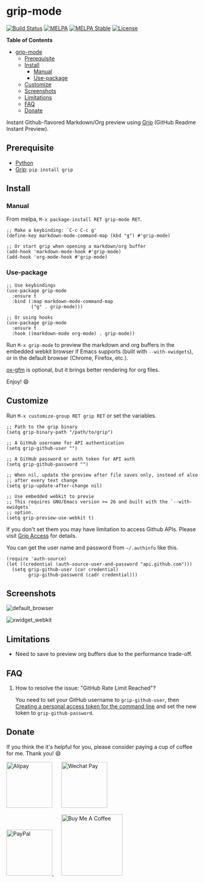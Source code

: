 # grip-mode

[![Build Status](https://github.com/seagle0128/grip-mode/workflows/CI/badge.svg?branch=master)](https://github.com/seagle0128/grip-mode/actions)
[![MELPA](https://melpa.org/packages/grip-mode-badge.svg)](https://melpa.org/#/grip-mode)
[![MELPA Stable](https://stable.melpa.org/packages/grip-mode-badge.svg)](https://stable.melpa.org/#/grip-mode)
[![License](http://img.shields.io/:license-gpl3-blue.svg)](LICENSE)

<!-- markdown-toc start - Don't edit this section. Run M-x markdown-toc-refresh-toc -->
**Table of Contents**

- [grip-mode](#grip-mode)
    - [Prerequisite](#prerequisite)
    - [Install](#install)
        - [Manual](#manual)
        - [Use-package](#use-package)
    - [Customize](#customize)
    - [Screenshots](#screenshots)
    - [Limitations](#limitations)
    - [FAQ](#faq)
    - [Donate](#donate)

<!-- markdown-toc end -->

Instant Github-flavored Markdown/Org preview using [Grip](https://github.com/joeyespo/grip)
(GitHub Readme Instant Preview).

## Prerequisite

- [Python](https://www.python.org/)
- [Grip](https://github.com/joeyespo/grip): `pip install grip`

## Install

### Manual

From melpa, `M-x package-install RET grip-mode RET`.

``` emacs-lisp
;; Make a keybinding: `C-c C-c g'
(define-key markdown-mode-command-map (kbd "g") #'grip-mode)

;; Or start grip when opening a markdown/org buffer
(add-hook 'markdown-mode-hook #'grip-mode)
(add-hook 'org-mode-hook #'grip-mode)
```

### Use-package

``` emacs-lisp
;; Use keybindings
(use-package grip-mode
  :ensure t
  :bind (:map markdown-mode-command-map
         ("g" . grip-mode)))

;; Or using hooks
(use-package grip-mode
  :ensure t
  :hook ((markdown-mode org-mode) . grip-mode))
```

Run `M-x grip-mode` to preview the markdown and org buffers in the embedded
webkit browser if Emacs supports (built with `--with-xwidgets`), or in the
default browser (Chrome, Firefox, etc.).

[ox-gfm](https://github.com/larstvei/ox-gfm) is optional, but it brings better
rendering for org files.

Enjoy! :smile:

## Customize

Run `M-x customize-group RET grip RET` or set the variables.

``` emacs-lisp
;; Path to the grip binary
(setq grip-binary-path "/path/to/grip")

;; A GitHub username for API authentication
(setq grip-github-user "")

;; A GitHub password or auth token for API auth
(setq grip-github-password "")

;; When nil, update the preview after file saves only, instead of also
;; after every text change
(setq grip-update-after-change nil)

;; Use embedded webkit to previe
;; This requires GNU/Emacs version >= 26 and built with the `--with-xwidgets`
;; option.
(setq grip-preview-use-webkit t)
```

If you don't set them you may have limitation to access Github APIs. Please
visit [Grip Access](https://github.com/joeyespo/grip#access) for details.

You can get the user name and password from `~/.authinfo` like this.

``` emacs-lisp
(require 'auth-source)
(let ((credential (auth-source-user-and-password "api.github.com")))
  (setq grip-github-user (car credential)
        grip-github-password (cadr credential)))
```

## Screenshots

![default_browser](https://user-images.githubusercontent.com/140797/62999172-28333480-bea0-11e9-86a3-10ef1be54c16.png
"Preview in browser")

![xwidget_webkit](https://user-images.githubusercontent.com/140797/72371426-52369e80-373f-11ea-920a-5b6154852c57.png
"Preview in embedded webkit")

## Limitations

- Need to save to preview org buffers due to the performance trade-off.

## FAQ

1. How to resolve the issue: "GitHub Rate Limit Reached"?

   You need to set your GitHub username to `grip-github-user`, then
   [Creating a personal access token for the command
   line](https://help.github.com/en/articles/creating-a-personal-access-token-for-the-command-line)
   and set the new token to  `grip-github-password`.

## Donate

If you think the it's helpful for you, please consider paying a cup of coffee
for me. Thank you! :smile:

<img
src="https://user-images.githubusercontent.com/140797/65818854-44204900-e248-11e9-9cc5-3e6339587cd8.png"
alt="Alipay" width="120"/>
&nbsp;&nbsp;&nbsp;&nbsp;
<img
src="https://user-images.githubusercontent.com/140797/65818844-366ac380-e248-11e9-931c-4bd872d0566b.png"
alt="Wechat Pay" width="120"/>

<a href="https://paypal.me/seagle0128" target="_blank">
<img
src="https://www.paypalobjects.com/digitalassets/c/website/marketing/apac/C2/logos-buttons/optimize/44_Grey_PayPal_Pill_Button.png"
alt="PayPal" width="120" />
</a>
&nbsp;&nbsp;&nbsp;&nbsp;
<a href="https://www.buymeacoffee.com/s9giES1" target="_blank">
<img src="https://cdn.buymeacoffee.com/buttons/default-orange.png" alt="Buy Me A Coffee"
width="160"/>
</a>
